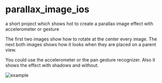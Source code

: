 # parallax_image_ios
a short project which shows hot to create a parallax image effect with accelerometer or gesture

The first two images show how to rotate at the center every image. The next both images shows how it looks when they are placed on a parent view.

You could use the accelerometer or the pan gesture recognizer. Also it shows the effect with shadows and without.

![example](https://gfycat.com/gifs/detail/DisgustingNervousCurlew)


